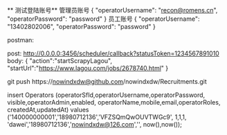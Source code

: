 ** 测试登陆账号** 
管理员账号
{
  "operatorUsername": "recon@romens.cn",
  "operatorPassword": "password"
}
员工账号
{
  "operatorUsername": "13402802006",
  "operatorPassword": "password"
}

postman:

post:
http://0.0.0.0:3456/scheduler/callback?statusToken=1234567891010
body:
{
	"action":"startScrapyLagou",
	"startUrl":"https://www.lagou.com/jobs/2678740.html"
}


git push https://nowindxdw@github.com/nowindxdw/Recruitments.git


insert Operators
(operatorSfId,operatorUsername,operatorPassword,
visible,operatorAdmin,enabled,
operatorName,mobile,email,operatorRoles,
createdAt,updatedAt)
values
('140000000001','18980712136','VFZSQmQwOUVTWGc9',
1,1,1,
'dawei','18980712136','nowindxdw@126.com','',
now(),now());
